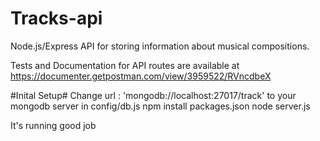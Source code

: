 # Tracks-api
Node.js/Express API for storing information about musical compositions. 

Tests and Documentation for API routes are available at https://documenter.getpostman.com/view/3959522/RVncdbeX

#Inital Setup#
Change url : 'mongodb://localhost:27017/track' to your mongodb server in config/db.js
npm install packages.json
node server.js

It's running good job
